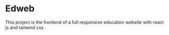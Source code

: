 # Edweb
This project is the frontend of a full responsive education website with react js and tailwind css .  
